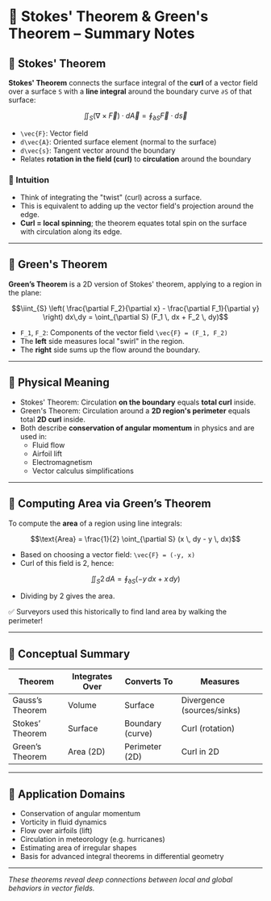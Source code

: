# 🔁 Stokes' Theorem & Green's Theorem – Summary Notes

## 📘 Stokes' Theorem

**Stokes' Theorem** connects the surface integral of the **curl** of a vector field over a surface `S` with a **line integral** around the boundary curve `∂S` of that surface:

```math
\iint_S (\nabla \times \vec{F}) \cdot d\vec{A} = \oint_{\partial S} \vec{F} \cdot d\vec{s}
```

- `\vec{F}`: Vector field
- `d\vec{A}`: Oriented surface element (normal to the surface)
- `d\vec{s}`: Tangent vector around the boundary
- Relates **rotation in the field (curl)** to **circulation** around the boundary

### 🔄 Intuition
- Think of integrating the "twist" (curl) across a surface.
- This is equivalent to adding up the vector field's projection around the edge.
- **Curl = local spinning**; the theorem equates total spin on the surface with circulation along its edge.

---

## 📘 Green's Theorem

**Green’s Theorem** is a 2D version of Stokes' theorem, applying to a region in the plane:

```math
\iint_{S} \left( \frac{\partial F_2}{\partial x} - \frac{\partial F_1}{\partial y} \right) dx\,dy = \oint_{\partial S} (F_1 \, dx + F_2 \, dy)
```

- `F_1`, `F_2`: Components of the vector field `\vec{F} = (F_1, F_2)`
- The **left** side measures local "swirl" in the region.
- The **right** side sums up the flow around the boundary.

---

## 🧠 Physical Meaning

- Stokes' Theorem: Circulation **on the boundary** equals **total curl** inside.
- Green's Theorem: Circulation around a **2D region's perimeter** equals total **2D curl** inside.
- Both describe **conservation of angular momentum** in physics and are used in:
  - Fluid flow
  - Airfoil lift
  - Electromagnetism
  - Vector calculus simplifications

---

## 🧮 Computing Area via Green’s Theorem

To compute the **area** of a region using line integrals:
```math
\text{Area} = \frac{1}{2} \oint_{\partial S} (x \, dy - y \, dx)
```
- Based on choosing a vector field: `\vec{F} = (-y, x)`
- Curl of this field is 2, hence:
```math
\iint_S 2 \, dA = \oint_{\partial S} (-y \, dx + x \, dy)
```
- Dividing by 2 gives the area.

✅ Surveyors used this historically to find land area by walking the perimeter!

---

## 🔁 Conceptual Summary

| Theorem           | Integrates Over | Converts To       | Measures           |
|------------------|------------------|-------------------|--------------------|
| Gauss’s Theorem  | Volume           | Surface           | Divergence (sources/sinks) |
| Stokes’ Theorem  | Surface          | Boundary (curve)  | Curl (rotation)    |
| Green’s Theorem  | Area (2D)        | Perimeter (2D)    | Curl in 2D         |

---

## 🔄 Application Domains
- Conservation of angular momentum
- Vorticity in fluid dynamics
- Flow over airfoils (lift)
- Circulation in meteorology (e.g. hurricanes)
- Estimating area of irregular shapes
- Basis for advanced integral theorems in differential geometry

---

_These theorems reveal deep connections between local and global behaviors in vector fields._